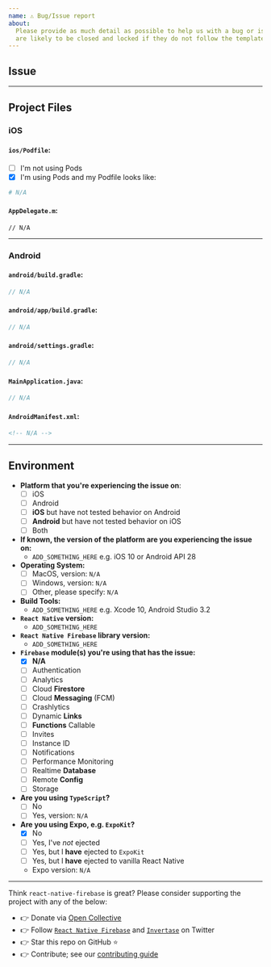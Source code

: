 ```yaml
---
name: ⚠️ Bug/Issue report
about:
  Please provide as much detail as possible to help us with a bug or issue. Issues
  are likely to be closed and locked if they do not follow the template.
---
```


<!---
Hello there you awesome person;
Please note that the issue list of this repo is exclusively for bug reports;

1) For feature requests please visit our [Feature Request Board](https://boards.invertase.io/react-native-firebase).
2) For questions and support please use our Discord chat: https://discord.gg/C9aK28N or Stack Overflow: https://stackoverflow.com/questions/tagged/react-native-firebase
3) If this is a setup issue then please make sure you've correctly followed the setup guides, most setup issues such as 'duplicate dex files', 'default app has not been initialized' etc are all down to an incorrect setup as the guides haven't been correctly followed.
-->

<!-- NOTE: You can change any of the `[ ]` to `[x]` to mark an option(s) as selected -->

<!-- PLEASE DO NOT REMOVE ANY SECTIONS FROM THIS ISSUE TEMPLATE   -->
<!--   Leave them as they are even if they're irrelevant to your issue -->

## Issue

<!-- Please describe your issue here --^ and provide as much detail as you can. -->
<!-- Include code snippets that show your usages of the library in the context of your project. -->
<!-- Snippets that also show how and where the library is imported in JS are useful to debug issues relating to importing or methods not found issues -->

---

## Project Files

<!-- Provide the contents of key project files which will help to debug -->
<!--     For Example: -->
<!--        - iOS: `Podfile` contents. -->
<!--        - Android: `android/build.gradle` contents. -->
<!--        - Android: `android/app/build.gradle` contents. -->
<!--        - Android: `AndroidManifest.xml` contents. -->

<!-- ADD THE CONTENTS OF THE FILES IN THE PROVIDED CODE BLOCKS BELOW -->

### iOS

#### `ios/Podfile`:

- [ ] I'm not using Pods
- [x] I'm using Pods and my Podfile looks like:

```ruby
# N/A
```

#### `AppDelegate.m`:

```objc
// N/A
```

---

### Android

#### `android/build.gradle`:

```groovy
// N/A
```

#### `android/app/build.gradle`:

```groovy
// N/A
```

#### `android/settings.gradle`:

```groovy
// N/A
```

#### `MainApplication.java`:

```java
// N/A
```

#### `AndroidManifest.xml`:

```xml
<!-- N/A -->
```

---

## Environment

<!-- change `[ ]` to `[x]` to select an option(s) -->

- **Platform that you're experiencing the issue on**:
  - [ ] iOS
  - [ ] Android
  - [ ] **iOS** but have not tested behavior on Android
  - [ ] **Android** but have not tested behavior on iOS
  - [ ] Both
- **If known, the version of the platform are you experiencing the issue on:**
  - `ADD_SOMETHING_HERE` e.g. iOS 10 or Android API 28
- **Operating System:**
  - [ ] MacOS, version: `N/A`
  - [ ] Windows, version: `N/A`
  - [ ] Other, please specify: `N/A`
- **Build Tools:**
  - `ADD_SOMETHING_HERE` e.g. Xcode 10, Android Studio 3.2
- **`React Native` version:**
  - `ADD_SOMETHING_HERE`
- **`React Native Firebase` library version:**
  - `ADD_SOMETHING_HERE`
- **`Firebase` module(s) you're using that has the issue:**
  - [x] **N/A**
  - [ ] Authentication
  - [ ] Analytics
  - [ ] Cloud **Firestore**
  - [ ] Cloud **Messaging** (FCM)
  - [ ] Crashlytics
  - [ ] Dynamic **Links**
  - [ ] **Functions** Callable
  - [ ] Invites
  - [ ] Instance ID
  - [ ] Notifications
  - [ ] Performance Monitoring
  - [ ] Realtime **Database**
  - [ ] Remote **Config**
  - [ ] Storage
- **Are you using `TypeScript`?**
  - [ ] No
  - [ ] Yes, version: `N/A`
- **Are you using Expo, e.g. `ExpoKit`?**
  - [x] No
  - [ ] Yes, I've _not_ ejected
  - [ ] Yes, but I **have** ejected to `ExpoKit`
  - [ ] Yes, but I **have** ejected to vanilla React Native
  - Expo version: `N/A`

<!-- Thanks for reading this far down ❤️  -->
<!-- High quality, detailed issues are much easier and quicker to triage for maintainers -->

<!-- For bonus points, if you put a 🔥 (:fire:) emojii at the start of the issue title we'll know -->
<!-- that you took the time to fill this out correctly, or, at least read this far -->

---

Think `react-native-firebase` is great? Please consider supporting the project with any of the below:

- 👉 Donate via [Open Collective](https://opencollective.com/react-native-firebase/donate)
- 👉 Follow [`React Native Firebase`](https://twitter.com/rnfirebase) and [`Invertase`](https://twitter.com/invertaseio) on Twitter
- 👉 Star this repo on GitHub ⭐️
- 👉 Contribute; see our [contributing guide](./../../CONTRIBUTING.md)
